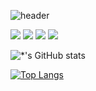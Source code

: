 ![header](https://capsule-render.vercel.app/api?type=waving&color=8864FF&height=250&section=header&text=DongHyun%20Kim&fontSize=90&animation=fadeIn&fontAlignY=38&desc=%20&descAlignY=62&descAlign=62)

<img src="https://img.shields.io/badge/-HTML-A8B9CC?style=flat-square&logo=C&logoColor=black"/>
<img src="https://img.shields.io/badge/-CSS-A8B9CC?style=flat-square&logo=C&logoColor=black"/>
<img src="https://img.shields.io/badge/-JavaScript-A8B9CC?style=flat-square&logo=C&logoColor=black"/>
<img src="https://img.shields.io/badge/-MySql-A8B9CC?style=flat-square&logo=C&logoColor=black"/>

![*'s GitHub stats](https://github-readme-stats.vercel.app/api?username=GarlicScent&show_icons=true&theme=radical)

[![Top Langs](https://github-readme-stats.vercel.app/api/top-langs/?username=GarlicScent&layout=compact)](https://github.com/GarlicScent/github-readme-stats)
